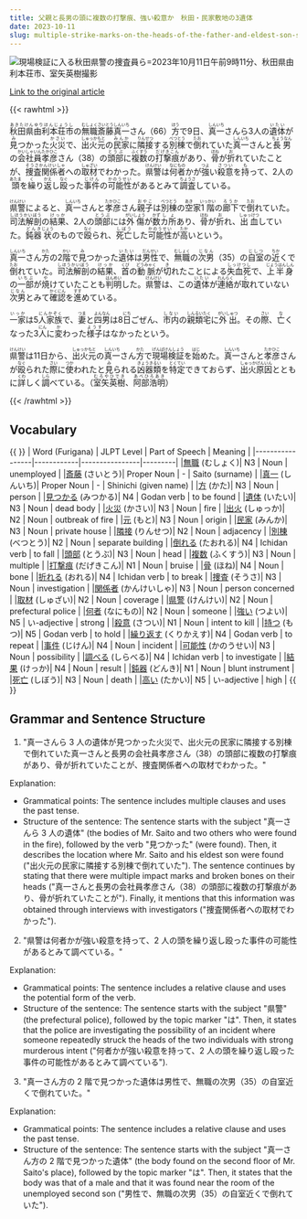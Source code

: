 ```yaml
---
title: 父親と長男の頭に複数の打撃痕、強い殺意か　秋田・民家敷地の3遺体
date: 2023-10-11
slug: multiple-strike-marks-on-the-heads-of-the-father-and-eldest-son-strong-murderous-intent-three-bodies-found-on-the-premises-of-a-private-residence-in-akita
---
```


![現場検証に入る秋田県警の捜査員ら=2023年10月11日午前9時11分、秋田県由利本荘市、室矢英樹撮影](https://www.asahicom.jp/imgopt/img/2cb6f14e0c/comm_L/AS20231011002149.jpg "現場検証に入る秋田県警の捜査員ら=2023年10月11日午前9時11分、秋田県由利本荘市、室矢英樹撮影")

[Link to the original article](https://asahi.com/articles/ASRBC5RKLRBCULUC00F.html?iref=comtop_7_05)

{{< rawhtml >}}

<div>

<p><ruby>秋田県<rt>あきたけん</rt></ruby><ruby>由利本荘市<rt>ゆりほんじょうし</rt></ruby>の<ruby>無職<rt>むしょく</rt></ruby><ruby>斎藤真一<rt>さいとうしんいち</rt></ruby>さん（66）<ruby>方<rt>ほう</rt></ruby>で9日、<ruby>真一<rt>しんいち</rt></ruby>さんら3人の<ruby>遺体<rt>いたい</rt></ruby>が<ruby>見<rt>み</rt></ruby>つかった<ruby>火災<rt>かさい</rt></ruby>で、<ruby>出火元<rt>しゅっかもと</rt></ruby>の<ruby>民家<rt>みんか</rt></ruby>に<ruby>隣接<rt>りんせつ</rt></ruby>する<ruby>別棟<rt>べつとう</rt></ruby>で<ruby>倒<rt>たお</rt></ruby>れていた<ruby>真一<rt>しんいち</rt></ruby>さんと<ruby>長男<rt>ちょうなん</rt></ruby>の<ruby>会社員<rt>かいしゃいん</rt></ruby><ruby>孝彦<rt>たかひこ</rt></ruby>さん（38）の<ruby>頭部<rt>とうぶ</rt></ruby>に<ruby>複数<rt>ふくすう</rt></ruby>の<ruby>打撃痕<rt>だげきこん</rt></ruby>があり、<ruby>骨<rt>ほね</rt></ruby>が<ruby>折<rt>お</rt></ruby>れていたことが、<ruby>捜査関係者<rt>そうさかんけいしゃ</rt></ruby>への<ruby>取材<rt>しゅざい</rt></ruby>でわかった。<ruby>県警<rt>けんけい</rt></ruby>は<ruby>何者<rt>なにもの</rt></ruby>かが<ruby>強<rt>つよ</rt></ruby>い<ruby>殺意<rt>さつい</rt></ruby>を<ruby>持<rt>も</rt></ruby>って、2人の<ruby>頭<rt>あたま</rt></ruby>を<ruby>繰<rt>く</rt></ruby>り<ruby>返<rt>かえ</rt></ruby>し<ruby>殴<rt>なぐ</rt></ruby>った<ruby>事件<rt>じけん</rt></ruby>の<ruby>可能性<rt>かのうせい</rt></ruby>があるとみて<ruby>調査<rt>ちょうさ</rt></ruby>している。</p>

<p><ruby>県警<rt>けんけい</rt></ruby>によると、<ruby>真一<rt>しんいち</rt></ruby>さんと<ruby>孝彦<rt>たかひこ</rt></ruby>さん<ruby>親子<rt>おやこ</rt></ruby>は<ruby>別棟<rt>べつとう</rt></ruby>の<ruby>空<rt>あき</rt></ruby>家<ruby>1階<rt>いっかい</rt></ruby>の<ruby>廊下<rt>ろうか</rt></ruby>で<ruby>倒<rt>たお</rt></ruby>れていた。<ruby>司法解剖<rt>しほうかいぼう</rt></ruby>の<ruby>結果<rt>けっか</rt></ruby>、2人の<ruby>頭部<rt>とうぶ</rt></ruby>には<ruby>外傷<rt>がいしょう</rt></ruby>が<ruby>数<rt>かず</rt></ruby><ruby>カ所<rt>しょ</rt></ruby>あり、<ruby>骨<rt>ほね</rt></ruby>が<ruby>折<rt>お</rt></ruby>れ、<ruby>出血<rt>しゅっけつ</rt></ruby>していた。<ruby>鈍器<rt>どんき</rt></ruby><ruby>状<rt>じょう</rt></ruby>のもので<ruby>殴<rt>なぐ</rt></ruby>られ、<ruby>死亡<rt>しぼう</rt></ruby>した<ruby>可能性<rt>かのうせい</rt></ruby>が<ruby>高<rt>たか</rt></ruby>いという。</p>

<p><ruby>真一<rt>しんいち</rt></ruby>さん<ruby>方<rt>かた</rt></ruby>の2<ruby>階<rt>かい</rt></ruby>で<ruby>見<rt>み</rt></ruby>つかった<ruby>遺体<rt>いたい</rt></ruby>は<ruby>男性<rt>だんせい</rt></ruby>で、<ruby>無職<rt>むしょく</rt></ruby>の<ruby>次男<rt>じなん</rt></ruby>（35）の<ruby>自室<rt>じしつ</rt></ruby>の<ruby>近<rt>ちか</rt></ruby>くで<ruby>倒<rt>たお</rt></ruby>れていた。<ruby>司法解剖<rt>しほうかいぼう</rt></ruby>の<ruby>結果<rt>けっか</rt></ruby>、<ruby>首<rt>くび</rt></ruby>の<ruby>動脈<rt>どうみゃく</rt></ruby>が<ruby>切<rt>き</rt></ruby>れたことによる<ruby>失血死<rt>しっけつし</rt></ruby>で、<ruby>上半身<rt>じょうはんしん</rt></ruby>の<ruby>一部<rt>いちぶ</rt></ruby>が<ruby>焼<rt>や</rt></ruby>けていたことも<ruby>判明<rt>はんめい</rt></ruby>した。<ruby>県警<rt>けんけい</rt></ruby>は、この<ruby>遺体<rt>いたい</rt></ruby>が<ruby>連絡<rt>れんらく</rt></ruby>が<ruby>取<rt>と</rt></ruby>れていない<ruby>次男<rt>じなん</rt></ruby>とみて<ruby>確認<rt>かくにん</rt></ruby>を<ruby>進<rt>すす</rt></ruby>めている。</p>

<p><ruby>一家<rt>いっか</rt></ruby>は5<ruby>人家族<rt>にんかぞく</rt></ruby>で、<ruby>妻<rt>つま</rt></ruby>と<ruby>四男<rt>よんなん</rt></ruby>は8<ruby>日<rt>にち</rt></ruby>ごぜん、<ruby>市内<rt>しない</rt></ruby>の<ruby>親類宅<rt>しんるいたく</rt></ruby>に<ruby>外出<rt>がいしゅつ</rt></ruby>。その<ruby>際<rt>さい</rt></ruby>、<ruby>亡<rt>な</rt></ruby>くなった3<ruby>人<rt>にん</rt></ruby>に<ruby>変<rt>か</rt></ruby>わった<ruby>様子<rt>ようす</rt></ruby>はなかったという。</p>

<p><ruby>県警<rt>けんけい</rt></ruby>は11日から、<ruby>出火元<rt>しゅっかもと</rt></ruby>の<ruby>真一<rt>しんいち</rt></ruby>さん<ruby>方<rt>かた</rt></ruby>で<ruby>現場検証<rt>げんばけんしょう</rt></ruby>を<ruby>始<rt>はじ</rt></ruby>めた。<ruby>真一<rt>しんいち</rt></ruby>さんと<ruby>孝彦<rt>たかひこ</rt></ruby>さんが<ruby>殴<rt>なぐ</rt></ruby>られた<ruby>際<rt>さい</rt></ruby>に<ruby>使<rt>つか</rt></ruby>われたと<ruby>見<rt>み</rt></ruby>られる<ruby>凶器<rt>きょうき</rt></ruby><ruby>類<rt>るい</rt></ruby>を<ruby>特定<rt>とくてい</rt></ruby>できておらず、<ruby>出火原因<rt>しゅっかげんいん</rt></ruby>とともに<ruby>詳<rt>くわ</rt></ruby>しく<ruby>調<rt>しら</rt></ruby>べている。（<ruby>室矢英樹<rt>むろやひでき</rt></ruby>、<ruby>阿部浩明<rt>あべひろあき</rt></ruby>）</p>

</div>
{{< /rawhtml >}}

## Vocabulary

{{ <sortabletable> }}
| Word (Furigana) | JLPT Level | Part of Speech | Meaning |
|-----------------|------------|----------------|---------|
|[無職](https://jisho.org/search/%E7%84%A1%E8%81%B7) (むしょく)| N3 | Noun | unemployed |
|[斎藤](https://jisho.org/search/%E6%96%8E%E8%97%A4) (さいとう)| Proper Noun | - | Saito (surname) |
|[真一](https://jisho.org/search/%E7%9C%9F%E4%B8%80) (しんいち)| Proper Noun | - | Shinichi (given name) |
|[方](https://jisho.org/search/%E6%96%B9) (かた)| N3 | Noun | person |
|[見つかる](https://jisho.org/search/%E8%A6%8B%E3%81%A4%E3%81%8B%E3%82%8B) (みつかる)| N4 | Godan verb | to be found |
|[遺体](https://jisho.org/search/%E9%81%BA%E4%BD%93) (いたい)| N3 | Noun | dead body |
|[火災](https://jisho.org/search/%E7%81%AB%E7%81%BD) (かさい)| N3 | Noun | fire |
|[出火](https://jisho.org/search/%E5%87%BA%E7%81%AB) (しゅっか)| N2 | Noun | outbreak of fire |
|[元](https://jisho.org/search/%E5%85%83) (もと)| N3 | Noun | origin |
|[民家](https://jisho.org/search/%E6%B0%91%E5%AE%B6) (みんか)| N3 | Noun | private house |
|[隣接](https://jisho.org/search/%E9%9A%A3%E6%8E%A5) (りんせつ)| N2 | Noun | adjacency |
|[別棟](https://jisho.org/search/%E5%88%A5%E6%A3%9F) (べつとう)| N2 | Noun | separate building |
|[倒れる](https://jisho.org/search/%E5%80%92%E3%82%8C%E3%82%8B) (たおれる)| N4 | Ichidan verb | to fall |
|[頭部](https://jisho.org/search/%E9%A0%AD%E9%83%A8) (とうぶ)| N3 | Noun | head |
|[複数](https://jisho.org/search/%E8%A4%87%E6%95%B0) (ふくすう)| N3 | Noun | multiple |
|[打撃痕](https://jisho.org/search/%E6%89%93%E6%92%83%E7%97%95) (だげきこん)| N1 | Noun | bruise |
|[骨](https://jisho.org/search/%E9%AA%A8) (ほね)| N4 | Noun | bone |
|[折れる](https://jisho.org/search/%E6%8A%98%E3%82%8C%E3%82%8B) (おれる)| N4 | Ichidan verb | to break |
|[捜査](https://jisho.org/search/%E6%8D%9C%E6%9F%BB) (そうさ)| N3 | Noun | investigation |
|[関係者](https://jisho.org/search/%E9%96%A2%E4%BF%82%E8%80%85) (かんけいしゃ)| N3 | Noun | person concerned |
|[取材](https://jisho.org/search/%E5%8F%96%E6%9D%90) (しゅざい)| N2 | Noun | coverage |
|[県警](https://jisho.org/search/%E7%9C%8C%E8%AD%A6) (けんけい)| N2 | Noun | prefectural police |
|[何者](https://jisho.org/search/%E4%BD%95%E8%80%85) (なにもの)| N2 | Noun | someone |
|[強い](https://jisho.org/search/%E5%BC%B7%E3%81%84) (つよい)| N5 | い-adjective | strong |
|[殺意](https://jisho.org/search/%E6%AE%BA%E6%84%8F) (さつい)| N1 | Noun | intent to kill |
|[持つ](https://jisho.org/search/%E6%8C%81%E3%81%A4) (もつ)| N5 | Godan verb | to hold |
|[繰り返す](https://jisho.org/search/%E7%B9%B0%E3%82%8A%E8%BF%94%E3%81%99) (くりかえす)| N4 | Godan verb | to repeat |
|[事件](https://jisho.org/search/%E4%BA%8B%E4%BB%B6) (じけん)| N4 | Noun | incident |
|[可能性](https://jisho.org/search/%E5%8F%AF%E8%83%BD%E6%80%A7) (かのうせい)| N3 | Noun | possibility |
|[調べる](https://jisho.org/search/%E8%AA%BF%E3%81%B9%E3%82%8B) (しらべる)| N4 | Ichidan verb | to investigate |
|[結果](https://jisho.org/search/%E7%B5%90%E6%9E%9C) (けっか)| N4 | Noun | result |
|[鈍器](https://jisho.org/search/%E9%88%8D%E5%99%A8) (どんき)| N1 | Noun | blunt instrument |
|[死亡](https://jisho.org/search/%E6%AD%BB%E4%BA%A1) (しぼう)| N3 | Noun | death |
|[高い](https://jisho.org/search/%E9%AB%98%E3%81%84) (たかい)| N5 | い-adjective | high |
{{ </sortabletable> }}

## Grammar and Sentence Structure

1. "真一さんら 3 人の遺体が見つかった火災で、出火元の民家に隣接する別棟で倒れていた真一さんと長男の会社員孝彦さん（38）の頭部に複数の打撃痕があり、骨が折れていたことが、捜査関係者への取材でわかった。"

Explanation:

- Grammatical points: The sentence includes multiple clauses and uses the past tense.
- Structure of the sentence: The sentence starts with the subject "真一さんら 3 人の遺体" (the bodies of Mr. Saito and two others who were found in the fire), followed by the verb "見つかった" (were found). Then, it describes the location where Mr. Saito and his eldest son were found ("出火元の民家に隣接する別棟で倒れていた"). The sentence continues by stating that there were multiple impact marks and broken bones on their heads ("真一さんと長男の会社員孝彦さん（38）の頭部に複数の打撃痕があり、骨が折れていたことが"). Finally, it mentions that this information was obtained through interviews with investigators ("捜査関係者への取材でわかった").

2. "県警は何者かが強い殺意を持って、2 人の頭を繰り返し殴った事件の可能性があるとみて調べている。"

Explanation:

- Grammatical points: The sentence includes a relative clause and uses the potential form of the verb.
- Structure of the sentence: The sentence starts with the subject "県警" (the prefectural police), followed by the topic marker "は". Then, it states that the police are investigating the possibility of an incident where someone repeatedly struck the heads of the two individuals with strong murderous intent ("何者かが強い殺意を持って、2 人の頭を繰り返し殴った事件の可能性があるとみて調べている").

3. "真一さん方の 2 階で見つかった遺体は男性で、無職の次男（35）の自室近くで倒れていた。"

Explanation:

- Grammatical points: The sentence includes a relative clause and uses the past tense.
- Structure of the sentence: The sentence starts with the subject "真一さん方の 2 階で見つかった遺体" (the body found on the second floor of Mr. Saito's place), followed by the topic marker "は". Then, it states that the body was that of a male and that it was found near the room of the unemployed second son ("男性で、無職の次男（35）の自室近くで倒れていた").
